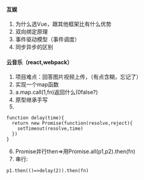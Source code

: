 #### 互娱
1. 为什么选Vue，跟其他框架比有什么优势
2. 双向绑定原理
3. 事件驱动模型（事件调度）
4. 同步异步的区别

#### 云音乐（react,webpack）
1. 项目难点：回答图片视频上传，（有点含糊，忘记了）
2. 实现一个map函数
3. a.map.call(1,fn)返回什么(0<undefined->false?)
4. 原型继承手写
5. 
```
function delay(time){
  return new Promise(function(resolve,reject){
    setTimeout(resolve,time)
  })
}
```
6. Promise并行then=>用Promise.all(p1,p2).then(fn)
7. 串行:
```
p1.then(()=>delay(2)).then(fn)
```
